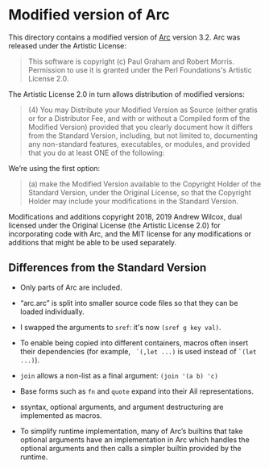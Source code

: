 # Modified version of Arc

This directory contains a modified version of
[Arc](http://arclanguage.org/) version 3.2.  Arc was released under
the Artistic License:

> This software is copyright (c) Paul Graham and Robert Morris.
> Permission to use it is granted under the Perl Foundations's
> Artistic License 2.0.

The Artistic License 2.0 in turn allows distribution of modified
versions:

> (4) You may Distribute your Modified Version as Source (either
> gratis or for a Distributor Fee, and with or without a Compiled form
> of the Modified Version) provided that you clearly document how it
> differs from the Standard Version, including, but not limited to,
> documenting any non-standard features, executables, or modules, and
> provided that you do at least ONE of the following:

We’re using the first option:

> (a) make the Modified Version available to the Copyright Holder of
> the Standard Version, under the Original License, so that the
> Copyright Holder may include your modifications in the Standard
> Version.

Modifications and additions copyright 2018, 2019 Andrew Wilcox, dual
licensed under the Original License (the Artistic License 2.0) for
incorporating code with Arc, and the MIT license for any modifications
or additions that might be able to be used separately.


## Differences from the Standard Version

* Only parts of Arc are included.

* “arc.arc” is split into smaller source code files so that they can
  be loaded individually.

* I swapped the arguments to `sref`: it's now `(sref g key val)`.

* To enable being copied into different containers, macros often
  insert their dependencies (for example, `` `(,let ...)`` is used
  instead of `` `(let ...) ``).

* `join` allows a non-list as a final argument: `(join '(a b) 'c)`

* Base forms such as `fn` and `quote` expand into their Ail
  representations.

* ssyntax, optional arguments, and argument destructuring are
  implemented as macros.

* To simplify runtime implementation, many of Arc’s builtins that take
  optional arguments have an implementation in Arc which handles the
  optional arguments and then calls a simpler builtin provided by the
  runtime.
